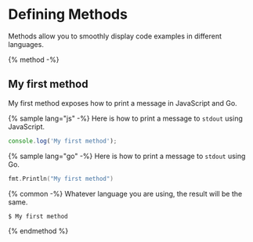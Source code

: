 # Defining Methods

Methods allow you to smoothly display code examples in different languages.

{% method -%}
## My first method

My first method exposes how to print a message in JavaScript and Go.

{% sample lang="js" -%}
Here is how to print a message to `stdout` using JavaScript.

```js
console.log('My first method');
```

{% sample lang="go" -%}
Here is how to print a message to `stdout` using Go.

```go
fmt.Println("My first method")
```

{% common -%}
Whatever language you are using, the result will be the same.

```bash
$ My first method
```
{% endmethod %}
